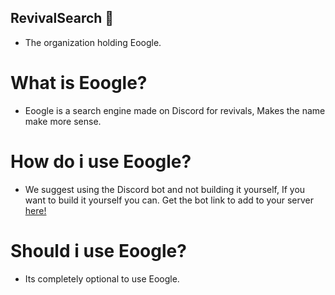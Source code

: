## RevivalSearch 🎃
- The organization holding Eoogle.

# What is Eoogle?

- Eoogle is a search engine made on Discord for revivals, Makes the name make more sense.

# How do i use Eoogle? 
- We suggest using the Discord bot and not building it yourself, If  you want to build it yourself you can. Get the bot link to add to your server [here!](https://eoogle.pages.dev/)

# Should i use Eoogle?
- Its completely optional to use Eoogle.
